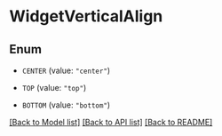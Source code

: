 # WidgetVerticalAlign

## Enum

- `CENTER` (value: `"center"`)

- `TOP` (value: `"top"`)

- `BOTTOM` (value: `"bottom"`)

[[Back to Model list]](../README.md#documentation-for-models) [[Back to API list]](../README.md#documentation-for-api-endpoints) [[Back to README]](../README.md)
